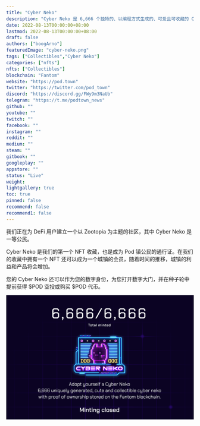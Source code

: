 ```yaml
---
title: "Cyber Neko"
description: "Cyber Neko 是 6,666 个独特的、以编程方式生成的、可爱且可收藏的 Cyber Neko，其所有权证明存储在 Fantom 区块链上。"
date: 2022-08-13T00:00:00+08:00
lastmod: 2022-08-13T00:00:00+08:00
draft: false
authors: ["boogArno"]
featuredImage: "cyber-neko.png"
tags: ["Collectibles","Cyber Neko"]
categories: ["nfts"]
nfts: ["Collectibles"]
blockchain: "Fantom"
website: "https://pod.town"
twitter: "https://twitter.com/pod_town"
discord: "https://discord.gg/FWy9m3NaUb"
telegram: "https://t.me/podtown_news"
github: ""
youtube: ""
twitch: ""
facebook: ""
instagram: ""
reddit: ""
medium: ""
steam: ""
gitbook: ""
googleplay: ""
appstore: ""
status: "Live"
weight: 
lightgallery: true
toc: true
pinned: false
recommend: false
recommend1: false
---
```

<p>我们正在为 DeFi 用户建立一个以 Zootopia 为主题的社区，其中 Cyber​​ Neko 是一等公民。</p>
<p>Cyber​​ Neko 是我们的第一个 NFT 收藏，也是成为 Pod 镇公民的通行证。在我们的收藏中拥有一个 NFT 还可以成为一个城镇的会员，随着时间的推移，城镇的利益和产品将会增加。</p>
<p>您的 Cyber​​ Neko 还可以作为您的数字身份，为您打开数字大门，并在种子轮中提前获得 $POD 空投或购买 $POD 代币。</p>

![podtowncyberneko-dapp-collectibles-other-image3_603a229da07324528634a62e63e962ab](podtowncyberneko-dapp-collectibles-other-image3_603a229da07324528634a62e63e962ab.png)
